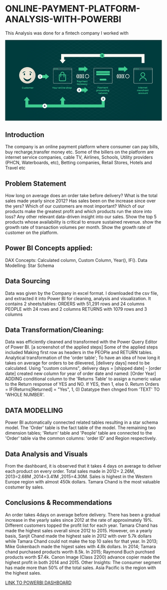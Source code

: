 # ONLINE-PAYMENT-PLATFORM-ANALYSIS-WITH-POWERBI
This Analysis was done for a fintech company I worked with

![](Paymentt.jpg)

## Introduction

The company is an online payment platform where consumer can pay bills, buy recharge,transfer money etc.
Some of the billers on the platform are internet service companies, cable TV, Airlines,
Schools, Utility providers (PHCN, Waterboards, etc), Betting companies, Retail Stores, Hotels and Travel etc

## Problem Statement
How long on average does an order take before delivery?
What is the total sales made yearly since 2012? Has sales been on the increase since over the yers?
Which of our customers are most important?
Which of our products make the greatest profit and which products run the store into loss?
Any other relevant data-driven insight into our sales.
Show the top 5 products whose availability is critical to ensure sustained revenue.
show the growth rate of transaction volumes per month.
Show the growth rate of customer on the platform.

## Power BI Concepts applied:
DAX Concepts: Calculated column, Custom Column, Year(), IF().
Data Modelling: Star Schema

## Data Sourcing
Data was given by the Company in excel format. I downloaded the csv file, and extracted it into Power BI for cleaning, analysis and visualization.
It contains 2 sheets/tables:
ORDERS with 51,291 rows and 24 columns
PEOPLE with 24 rows and 2 columns
RETURNS with 1079 rows and 3 columns

## Data Transformation/Cleaning:
Data was efficiently cleaned and transformed with the Power Query Editor of Power BI. [a screenshot of the applied steps] Some of the applied steps included
Making first row as headers in the PEOPle and RETURN tables.
Analytical transformation of the 'order table'; To have an idea of how long it takes on average for orders to be dilevered, [delivery days] need to be calculated. Using "custom columns", delivery days = [shipped date] - [order date]
created new column for year of order date and named: [Order Year]
ADDING conditional column to the 'Returns Table' to assign a numeric value to the Return response of YES and NO. If YES, then 1, else 0. Return Orders = IF(Returns[Returned] = "Yes", 1, 0)
Datatype then chnged from 'TEXT' TO 'WHOLE NUMBER'.


## DATA MODELLING
Power BI automatically connected related tables resulting in a star schema model. The 'Order' table is the fact table of the model. The remaining two dimension tables; 'Return' table and 'People' table are connected to the 'Order' table via the common columns: 'order ID' and Region respectively.

## Data Analysis and Visuals
From the dashboard, it is observed that it takes 4 days on average to deliver each product on every order.
Total sales made in 2012= 2.26M, 2013=2.68M ,2014=3.41M ,2015=4.30M.
Sales is highest in the Western Europe region with almost 450k dollars.
Tamara Chand is the most valuable costumer by sales.


## Conclusions & Recommendations
An order takes 4days on average before delivery.
There has been a gradual increase in the yearly sales since 2012 at the rate of approximately 19%.
Different customers topped the profit list for each year.
Tamara Chand has made the highest sales overall since 2012 to 2015. However, on a yearly basis, Sanjit Chand made the highest sale in 2012 with over 5.7k dollars while Tamara Chand could not make the top 10 sales for that year.
In 2013; Mike Gokenbach made the higest sales with 4.8k dollars.
In 2014; Tamara chand purchased products worth 8.5k.
In 2015; Raymond Buch purchsed products worth $7.4k.
Canon Image (Class 2200) advance copier made the highest profit in both 2014 and 2015. Other Insights:
The consumer segment has made more than 50% of the total sales.
Asia Pacific is the region with the highest sales.



[LINK TO POWERBI DASHBOARD](https://app.powerbi.com/view?r=eyJrIjoiYTIzNjY2YjMtZDg1NS00YzdhLWJmYzctNThiYTk2MzBkMTZkIiwidCI6IjY4ZDBlMjhiLTg3NTUtNDgzMi1iM2JjLWRhOGQwNjM3YzY5ZCJ9&pageName=ReportSection)








